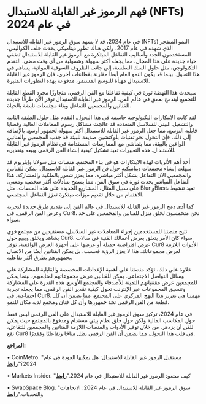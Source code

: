 # فهم الرموز غير القابلة للاستبدال (NFTs) في عام 2024

في عام 2024، قد لا يشهد سوق الرموز غير القابلة للاستبدال (NFTs) النمو المتفجر الذي شهده في عام 2017، ولكن هناك تطور ديناميكي يحدث خلف الكواليس. المستخدمون الجدد وأساليب التفاعل المبتكرة مع الرموز غير القابلة للاستبدال تضفي حياة جديدة على هذا المجال، مما يجعله أكثر سهولة وشمولية من أي وقت مضى. التقدم التكنولوجي، مثل حلول السك السلسة، إلى جانب الظروف السوقية المواتية، يساهم في هذا التحول. بينما قد يكون النمو العام أبطأ مقارنة بقطاعات أخرى، فإن الرموز غير القابلة للاستبدال مهيأة للتوسع المستمر، مدفوعة بهذه التطورات المثيرة.

سيحدث هذا النهضة ثورة في كيفية تفاعلنا مع الفن الرقمي، متجاوزًا مجرد القطع القابلة للتجميع ليندمج بعمق في عالم الفن. الرموز غير القابلة للاستبدال توفر الآن طرقًا جديدة للفنانين والمجمعين للتفاعل وبناء مجتمعات نابضة بالحياة.

لقد كانت الابتكارات التكنولوجية حاسمة في هذا التحول. التقدم مثل حلول الطبقة الثانية والتشغيل البيني للسلاسل المتعددة قد عالجت مشاكل رسوم المعاملات العالية وقضايا قابلية التوسع، مما جعل الرموز غير القابلة للاستبدال أكثر سهولة لجمهور أوسع. بالإضافة إلى ذلك، فإن التحول نحو تقنيات بلوكتشين صديقة للبيئة قد جذب المجمعين والفنانين الواعين بالبيئة، مما يتماشى مع الممارسات المستدامة في نظام الرموز غير القابلة للاستبدال. هذه التغييرات تعيد تشكيل كيفية إنشاء الفن الرقمي وبيعه وتقديره.

أحد أهم الأثريات لهذه الابتكارات هو في بناء المجتمع. منصات مثل سولانا وإيثريوم قد سهلت إنشاء مجتمعات ديناميكية حول فن الرموز غير القابلة للاستبدال. يمكن للفنانين والمجمعين الآن التفاعل بشكل أكثر مباشرة، مما يعزز شعور بالملكية والمشاركة. هذا التفاعل المباشر يحدث ثورة في سوق الفن، مما يسمح بتبادلات أكثر شخصية ومعنى. على سبيل المثال، المشاريع الجديدة على هذه المنصات، مثل Blur وBlast، تعيد تنشيط الاهتمام من خلال تقديم ميزات مبتكرة تعزز التفاعل المجتمعي.

كما أدى دمج الرموز غير القابلة للاستبدال في عالم الفن إلى تقديم طرق جديدة لتجربة وعرض الفن الرقمي. في Cur8، نحن متحمسون لخلق منزل للفنانين والمجمعين على حد سواء.&#x20;

تتيح منصتنا للمستخدمين إجراء المعاملات عبر السلاسل، مستفيدين من مجتمع قوي يشاهد ويخلق ويبيع حول Cur8. سواء كان الأمر يتعلق بعرض أعمالك الفنية في صالات عرض افتراضية جميلة أو عرضها على أجهزة العرض الواقعية، توفر Cur8 الأدوات اللازمة لعرض مجموعاتك. هذا لا يعزز الرؤية فحسب، بل يمكن الفنانين أيضًا من الاتصال بجمهورهم بطرق أكثر تفاعلية.

علاوة على ذلك، تؤكد منصتنا على أهمية الإعدادات المخصصة والقابلية للمشاركة على وسائل التواصل الاجتماعي. يمكن للفنانين عرض مجموعاتهم لمتابعيهم، بينما يمكن للمجمعين عرض مقتنياتهم الثمينة للأصدقاء والمجتمع الأوسع. هذه القدرة على المشاركة وتنسيق المجموعات عبر الإنترنت تحول كيفية تقدير الفن الرقمي، مما يجعله تجربة اجتماعية. في Cur8، مهمتنا هي تعزيز هذا النهج المركزي على المجتمع، مما يضمن أن كل قطعة من الفن الرقمي تجد جمهورها وأن كل فنان ومجمع لديه مكان للنمو.

في عام 2024، تركيز سوق الرموز غير القابلة للاستبدال على الفن الرقمي ليس فقط حول المكاسب المالية ولكن حول خلق نظام بيئي مستدام ومدفوع بالمجتمع حيث يمكن للفن أن يزدهر. من خلال توفير الأدوات والمنصات اللازمة للفنانين والمجمعين للتفاعل، تقع Cur8 في قلب هذا التحول، مما يضمن أن الفن الرقمي يظل متاحًا وتفاعليًا ومُقدرًا.

**المراجع:**

• CoinMetro. "مستقبل الرموز غير القابلة للاستبدال: هل يمكنها العودة في عام 2024؟"[**رابط**](https://coinmetro.com/blog/future-of-nfts-2024/)

• Markets Insider. "كيف ستعود الرموز غير القابلة للاستبدال في عام 2024."[**رابط**](https://markets.businessinsider.com/news/how-nfts-will-make-a-comeback-in-2024-2023-12)

• SwapSpace Blog. "سوق الرموز غير القابلة للاستبدال في عام 2024: الاتجاهات والتحديات."[**رابط**](https://swapspace.co/blog/nft-market-2024-trends-and-challenges)